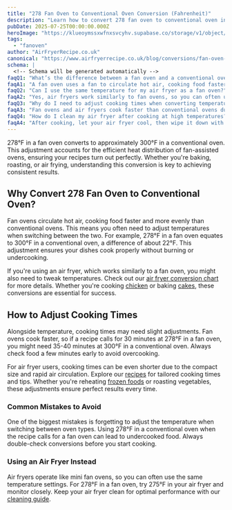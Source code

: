 ```yaml
---
title: "278 Fan Oven to Conventional Oven Conversion (Fahrenheit)"
description: "Learn how to convert 278 fan oven to conventional oven in Fahrenheit with our easy guide. Perfect for air fryer and oven cooking!"
pubDate: 2025-07-25T00:00:00.000Z
heroImage: "https://klueoymssxwfnxsvcyhv.supabase.co/storage/v1/object/public/Shmucket/278-fan-oven-to-conventional-oven-conversion-fahrenheit.png"
tags:
  - "fanoven"
author: "AirFryerRecipe.co.uk"
canonical: "https://www.airfryerrecipe.co.uk/blog/conversions/fan-oven-to-fahrenheit/278-fan-oven-to-conventional-oven-conversion-fahrenheit"
schema: |
  <!-- Schema will be generated automatically -->
faqQ1: "What’s the difference between a fan oven and a conventional oven?"
faqA1: "A fan oven uses a fan to circulate hot air, cooking food faster and more evenly. A conventional oven relies on natural heat circulation, often requiring higher temperatures or longer cooking times. For example, 278°F in a fan oven equals about 300°F in a conventional oven."
faqQ2: "Can I use the same temperature for my air fryer as a fan oven?"
faqA2: "Yes, air fryers work similarly to fan ovens, so you can often use the same or slightly lower temperatures. For 278°F in a fan oven, try 275°F in your air fryer. Always check food early, as air fryers cook faster due to their compact size."
faqQ3: "Why do I need to adjust cooking times when converting temperatures?"
faqA3: "Fan ovens and air fryers cook faster than conventional ovens due to better heat distribution. If you don’t adjust cooking times, your food might overcook or dry out. For example, 30 minutes in a fan oven might need 35-40 minutes in a conventional oven."
faqQ4: "How do I clean my air fryer after cooking at high temperatures?"
faqA4: "After cooking, let your air fryer cool, then wipe it down with a damp cloth. For deeper cleaning, use our <a href=https://www.airfryerrecipe.co.uk/air-fryer-cleaner>cleaning guide</a>. Regular maintenance ensures your air fryer performs well and lasts longer."
---
```

<p>278°F in a fan oven converts to approximately 300°F in a conventional oven. This adjustment accounts for the efficient heat distribution of fan-assisted ovens, ensuring your recipes turn out perfectly. Whether you're baking, roasting, or air frying, understanding this conversion is key to achieving consistent results.</p>

<h2>Why Convert 278 Fan Oven to Conventional Oven?</h2>  
<p>Fan ovens circulate hot air, cooking food faster and more evenly than conventional ovens. This means you often need to adjust temperatures when switching between the two. For example, 278°F in a fan oven equates to 300°F in a conventional oven, a difference of about 22°F. This adjustment ensures your dishes cook properly without burning or undercooking.</p>  
<p>If you're using an air fryer, which works similarly to a fan oven, you might also need to tweak temperatures. Check out our <a href=https://www.airfryerrecipe.co.uk/air-fryer-conversion-chart>air fryer conversion chart</a> for more details. Whether you're cooking <a href=https://www.airfryerrecipe.co.uk/recipe-category/chicken>chicken</a> or baking <a href=https://www.airfryerrecipe.co.uk/recipe-category/cakes>cakes</a>, these conversions are essential for success.</p>

<h2>How to Adjust Cooking Times</h2>  
<p>Alongside temperature, cooking times may need slight adjustments. Fan ovens cook faster, so if a recipe calls for 30 minutes at 278°F in a fan oven, you might need 35-40 minutes at 300°F in a conventional oven. Always check food a few minutes early to avoid overcooking.</p>  
<p>For air fryer users, cooking times can be even shorter due to the compact size and rapid air circulation. Explore our <a href=https://www.airfryerrecipe.co.uk/recipes>recipes</a> for tailored cooking times and tips. Whether you're reheating <a href=https://www.airfryerrecipe.co.uk/recipe-category/frozen-foods>frozen foods</a> or roasting vegetables, these adjustments ensure perfect results every time.</p>

<h3>Common Mistakes to Avoid</h3>  
<p>One of the biggest mistakes is forgetting to adjust the temperature when switching between oven types. Using 278°F in a conventional oven when the recipe calls for a fan oven can lead to undercooked food. Always double-check conversions before you start cooking.</p>

<h3>Using an Air Fryer Instead</h3>  
<p>Air fryers operate like mini fan ovens, so you can often use the same temperature settings. For 278°F in a fan oven, try 275°F in your air fryer and monitor closely. Keep your air fryer clean for optimal performance with our <a href=https://www.airfryerrecipe.co.uk/air-fryer-cleaner>cleaning guide</a>.</p>
